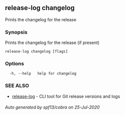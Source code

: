 ## release-log changelog

Prints the changelog for the release

### Synopsis

Prints the changelog for the release (if present)

```
release-log changelog [flags]
```

### Options

```
  -h, --help   help for changelog
```

### SEE ALSO

* [release-log](release-log.md)	 - CLI tool for Git release versions and logs

###### Auto generated by spf13/cobra on 25-Jul-2020
